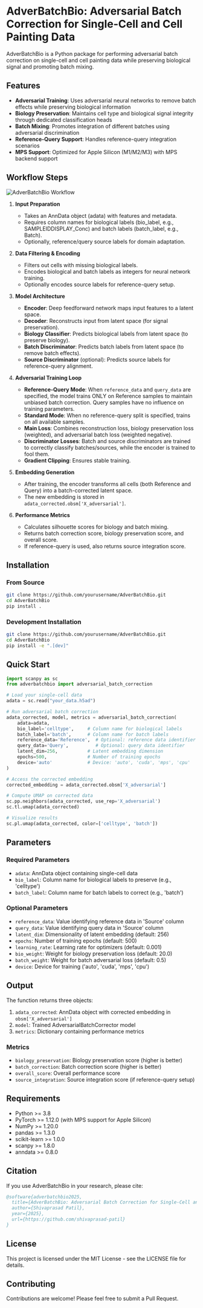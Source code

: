 # AdverBatchBio: Adversarial Batch Correction for Single-Cell and Cell Painting Data

AdverBatchBio is a Python package for performing adversarial batch correction on single-cell and cell painting data while preserving biological signal and promoting batch mixing.

## Features

- **Adversarial Training**: Uses adversarial neural networks to remove batch effects while preserving biological information
- **Biology Preservation**: Maintains cell type and biological signal integrity through dedicated classification heads
- **Batch Mixing**: Promotes integration of different batches using adversarial discrimination
- **Reference-Query Support**: Handles reference-query integration scenarios
- **MPS Support**: Optimized for Apple Silicon (M1/M2/M3) with MPS backend support

## Workflow Steps

![AdverBatchBio Workflow](images/workflow_diagram.png)

1. **Input Preparation**
   * Takes an AnnData object (adata) with features and metadata.
   * Requires column names for biological labels (bio_label, e.g., SAMPLEIDDISPLAY_Conc) and batch labels (batch_label, e.g., Batch).
   * Optionally, reference/query source labels for domain adaptation.

2. **Data Filtering & Encoding**
   * Filters out cells with missing biological labels.
   * Encodes biological and batch labels as integers for neural network training.
   * Optionally encodes source labels for reference-query setup.

3. **Model Architecture**
   * **Encoder**: Deep feedforward network maps input features to a latent space.
   * **Decoder**: Reconstructs input from latent space (for signal preservation).
   * **Biology Classifier**: Predicts biological labels from latent space (to preserve biology).
   * **Batch Discriminator**: Predicts batch labels from latent space (to remove batch effects).
   * **Source Discriminator** (optional): Predicts source labels for reference-query alignment.

4. **Adversarial Training Loop**
   * **Reference-Query Mode**: When `reference_data` and `query_data` are specified, the model trains ONLY on Reference samples to maintain unbiased batch correction. Query samples have no influence on training parameters.
   * **Standard Mode**: When no reference-query split is specified, trains on all available samples.
   * **Main Loss**: Combines reconstruction loss, biology preservation loss (weighted), and adversarial batch loss (weighted negative).
   * **Discriminator Losses**: Batch and source discriminators are trained to correctly classify batches/sources, while the encoder is trained to fool them.
   * **Gradient Clipping**: Ensures stable training.

5. **Embedding Generation**
   * After training, the encoder transforms all cells (both Reference and Query) into a batch-corrected latent space.
   * The new embedding is stored in `adata_corrected.obsm['X_adversarial']`.

6. **Performance Metrics**
   * Calculates silhouette scores for biology and batch mixing.
   * Returns batch correction score, biology preservation score, and overall score.
   * If reference-query is used, also returns source integration score.

## Installation

### From Source
```bash
git clone https://github.com/yourusername/AdverBatchBio.git
cd AdverBatchBio
pip install .
```

### Development Installation
```bash
git clone https://github.com/yourusername/AdverBatchBio.git
cd AdverBatchBio
pip install -e ".[dev]"
```

## Quick Start

```python
import scanpy as sc
from adverbatchbio import adversarial_batch_correction

# Load your single-cell data
adata = sc.read("your_data.h5ad")

# Run adversarial batch correction
adata_corrected, model, metrics = adversarial_batch_correction(
    adata=adata,
    bio_label='celltype',     # Column name for biological labels
    batch_label='batch',      # Column name for batch labels
    reference_data='Reference',  # Optional: reference data identifier
    query_data='Query',          # Optional: query data identifier
    latent_dim=256,           # Latent embedding dimension
    epochs=500,               # Number of training epochs
    device='auto'             # Device: 'auto', 'cuda', 'mps', 'cpu'
)

# Access the corrected embedding
corrected_embedding = adata_corrected.obsm['X_adversarial']

# Compute UMAP on corrected data
sc.pp.neighbors(adata_corrected, use_rep='X_adversarial')
sc.tl.umap(adata_corrected)

# Visualize results
sc.pl.umap(adata_corrected, color=['celltype', 'batch'])
```

## Parameters

### Required Parameters
- `adata`: AnnData object containing single-cell data
- `bio_label`: Column name for biological labels to preserve (e.g., 'celltype')
- `batch_label`: Column name for batch labels to correct (e.g., 'batch')

### Optional Parameters
- `reference_data`: Value identifying reference data in 'Source' column
- `query_data`: Value identifying query data in 'Source' column
- `latent_dim`: Dimensionality of latent embedding (default: 256)
- `epochs`: Number of training epochs (default: 500)
- `learning_rate`: Learning rate for optimizers (default: 0.001)
- `bio_weight`: Weight for biology preservation loss (default: 20.0)
- `batch_weight`: Weight for batch adversarial loss (default: 0.5)
- `device`: Device for training ('auto', 'cuda', 'mps', 'cpu')

## Output

The function returns three objects:
1. `adata_corrected`: AnnData object with corrected embedding in `obsm['X_adversarial']`
2. `model`: Trained AdversarialBatchCorrector model
3. `metrics`: Dictionary containing performance metrics

### Metrics
- `biology_preservation`: Biology preservation score (higher is better)
- `batch_correction`: Batch correction score (higher is better)
- `overall_score`: Overall performance score
- `source_integration`: Source integration score (if reference-query setup)

## Requirements

- Python >= 3.8
- PyTorch >= 1.12.0 (with MPS support for Apple Silicon)
- NumPy >= 1.20.0
- pandas >= 1.3.0
- scikit-learn >= 1.0.0
- scanpy >= 1.8.0
- anndata >= 0.8.0

## Citation

If you use AdverBatchBio in your research, please cite:

```bibtex
@software{adverbatchbio2025,
  title={AdverBatchBio: Adversarial Batch Correction for Single-Cell and Cell Painting Data},
  author={Shivaprasad Patil},
  year={2025},
  url={https://github.com/shivaprasad-patil}
}
```

## License

This project is licensed under the MIT License - see the LICENSE file for details.

## Contributing

Contributions are welcome! Please feel free to submit a Pull Request.
